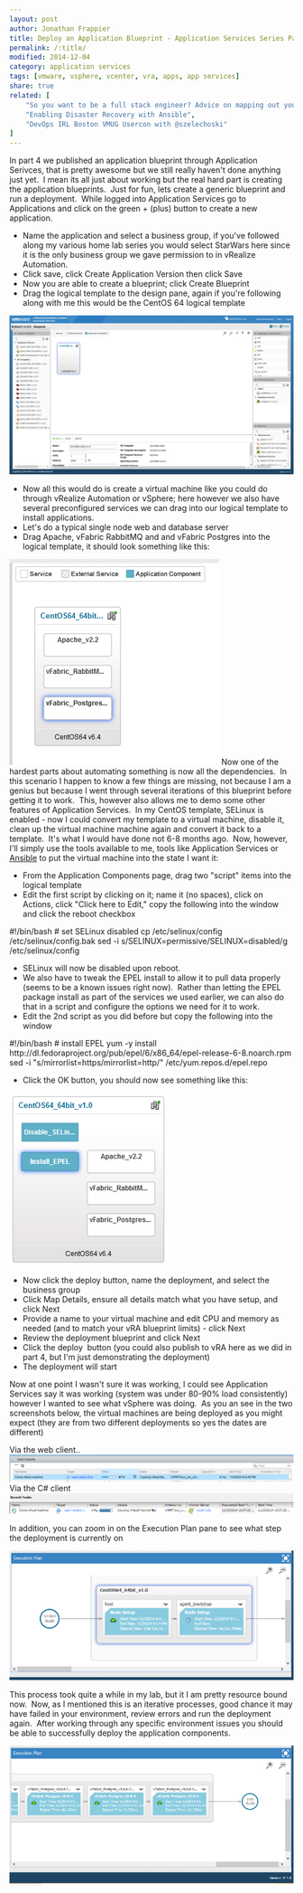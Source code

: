 ```yaml
---
layout: post
author: Jonathan Frappier
title: Deploy an Application Blueprint - Application Services Series Part 5
permalink: /:title/
modified: 2014-12-04
category: application services
tags: [vmware, vsphere, vcenter, vra, apps, app services]
share: true
related: [
    "So you want to be a full stack engineer? Advice on mapping out your career", 
    "Enabling Disaster Recovery with Ansible", 
    "DevOps IRL Boston VMUG Usercon with @szelechoski"
]
---
```


In part 4 we published an application blueprint through Application Serivces, that is pretty awesome but we still really haven't done anything just yet.  I mean its all just about working but the real hard part is creating the application blueprints.  Just for fun, lets create a generic blueprint and run a deployment.  While logged into Application Services go to Applications and click on the green + (plus) button to create a new application.
<ul>
	<li>Name the application and select a business group, if you've followed along my various home lab series you would select StarWars here since it is the only business group we gave permission to in vRealize Automation.</li>
	<li>Click save, click Create Application Version then click Save</li>
	<li>Now you are able to create a blueprint; click Create Blueprint</li>
	<li>Drag the logical template to the design pane, again if you're following along with me this would be the CentOS 64 logical template</li>
</ul>
<img src="/images/fulls/apps-app-design.png" class="fit image">
<ul>
	<li>Now all this would do is create a virtual machine like you could do through vRealize Automation or vSphere; here however we also have several preconfigured services we can drag into our logical template to install applications.</li>
	<li>Let's do a typical single node web and database server</li>
	<li>Drag Apache, vFabric RabbitMQ and and vFabric Postgres into the logical template, it should look something like this:</li>
</ul>
<img src="/images/fulls/apps-app-services-added.png" class="fit image">
Now one of the hardest parts about automating something is now all the dependencies.  In this scenario I happen to know a few things are missing, not because I am a genius but because I went through several iterations of this blueprint before getting it to work.  This, however also allows me to demo some other features of Application Services.  In my CentOS template, SELinux is enabled - now I could convert my template to a virtual machine, disable it, clean up the virtual machine machine again and convert it back to a template.  It's what I would have done not 6-8 months ago.  Now, however, I'll simply use the tools available to me, tools like Application Services or <a title="Ansible Playbooks – A more advanced example" href="/ansible-playbooks-advanced-example/">Ansible</a> to put the virtual machine into the state I want it:
<ul>
	<li>From the Application Components page, drag two "script" items into the logical template</li>
	<li>Edit the first script by clicking on it; name it (no spaces), click on Actions, click "Click here to Edit," copy the following into the window and click the reboot checkbox</li>
</ul>
#!/bin/bash
# set SELinux disabled
cp /etc/selinux/config /etc/selinux/config.bak
sed -i s/SELINUX=permissive/SELINUX=disabled/g /etc/selinux/config
<ul>
	<li>SELinux will now be disabled upon reboot.</li>
	<li>We also have to tweak the EPEL install to allow it to pull data properly (seems to be a known issues right now).  Rather than letting the EPEL package install as part of the services we used earlier, we can also do that in a script and configure the options we need for it to work.</li>
	<li>Edit the 2nd script as you did before but copy the following into the window</li>
</ul>
#!/bin/bash
# install EPEL
yum -y install http://dl.fedoraproject.org/pub/epel/6/x86_64/epel-release-6-8.noarch.rpm
sed -i "s/mirrorlist=https/mirrorlist=http/" /etc/yum.repos.d/epel.repo
<ul>
	<li>Click the OK button, you should now see something like this:</li>
</ul>
<img src="/images/fulls/apps-blueprint-configd.png" class="fit image">
<ul>
	<li>Now click the deploy button, name the deployment, and select the business group</li>
	<li>Click Map Details, ensure all details match what you have setup, and click Next</li>
	<li>Provide a name to your virtual machine and edit CPU and memory as needed (and to match your vRA blueprint limits) - click Next</li>
	<li>Review the deployment blueprint and click Next</li>
	<li>Click the deploy  button (you could also publish to vRA here as we did in part 4, but I'm just demonstrating the deployment)</li>
	<li>The deployment will start</li>
</ul>
Now at one point I wasn't sure it was working, I could see Application Services say it was working (system was under 80-90% load consistently) however I wanted to see what vSphere was doing.  As you an see in the two screenshots below, the virtual machines are being deployed as you might expect (they are from two different deployments so yes the dates are different)

Via the web client..
<img src="/images/fulls/apps-clone-in-vsphere-web.png" class="fit image">
Via the C# client
<img src="/images/fulls/apps-clone-in-vsphere-client.png" class="fit image">

In addition, you can zoom in on the Execution Plan pane to see what step the deployment is currently on

<img src="/images/fulls/apps-provisioning.png" class="fit image">

This process took quite a while in my lab, but it I am pretty resource bound now.  Now, as I mentioned this is an iterative processes, good chance it may have failed in your environment, review errors and run the deployment again.  After working through any specific environment issues you should be able to successfully deploy the application components.

<img src="/images/fulls/apps-successful.png" class="fit image">